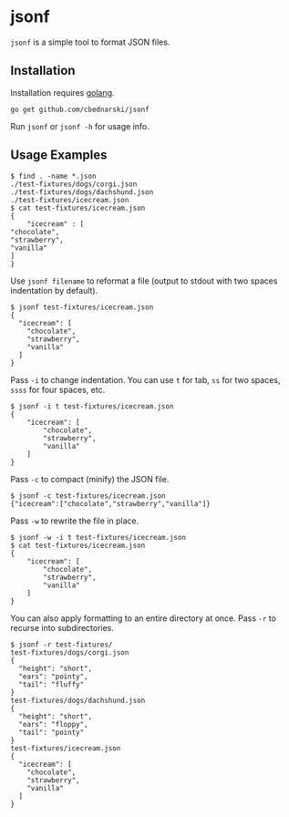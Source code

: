 # jsonf

`jsonf` is a simple tool to format JSON files.

## Installation

Installation requires [golang](https://golang.org/).

	go get github.com/cbednarski/jsonf

Run `jsonf` or `jsonf -h` for usage info.

## Usage Examples

```
$ find . -name *.json
./test-fixtures/dogs/corgi.json
./test-fixtures/dogs/dachshund.json
./test-fixtures/icecream.json
$ cat test-fixtures/icecream.json
{
	"icecream" : [
"chocolate",
"strawberry",
"vanilla"
]
}

```

Use `jsonf filename` to reformat a file (output to stdout with two spaces
indentation by default).

```
$ jsonf test-fixtures/icecream.json
{
  "icecream": [
    "chocolate",
    "strawberry",
    "vanilla"
  ]
}
```

Pass `-i` to change indentation. You can use `t` for tab, `ss` for two spaces, `ssss` for four spaces, etc.

```
$ jsonf -i t test-fixtures/icecream.json
{
	"icecream": [
		"chocolate",
		"strawberry",
		"vanilla"
	]
}
```

Pass `-c` to compact (minify) the JSON file.

```
$ jsonf -c test-fixtures/icecream.json
{"icecream":["chocolate","strawberry","vanilla"]}
```

Pass `-w` to rewrite the file in place.

```
$ jsonf -w -i t test-fixtures/icecream.json
$ cat test-fixtures/icecream.json
{
	"icecream": [
		"chocolate",
		"strawberry",
		"vanilla"
	]
}
```

You can also apply formatting to an entire directory at once. Pass `-r` to
recurse into subdirectories.

```
$ jsonf -r test-fixtures/
test-fixtures/dogs/corgi.json
{
  "height": "short",
  "ears": "pointy",
  "tail": "fluffy"
}
test-fixtures/dogs/dachshund.json
{
  "height": "short",
  "ears": "floppy",
  "tail": "pointy"
}
test-fixtures/icecream.json
{
  "icecream": [
    "chocolate",
    "strawberry",
    "vanilla"
  ]
}
```
